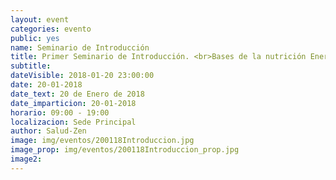 ```yaml
---
layout: event
categories: evento
public: yes
name: Seminario de Introducción
title: Primer Seminario de Introducción. <br>Bases de la nutrición Energética y comida macrobiótica
subtitle:
dateVisible: 2018-01-20 23:00:00
date: 20-01-2018
date_text: 20 de Enero de 2018
date_imparticion: 20-01-2018
horario: 09:00 - 19:00
localizacion: Sede Principal
author: Salud-Zen
image: img/eventos/200118Introduccion.jpg
image_prop: img/eventos/200118Introduccion_prop.jpg
image2:
---
```

